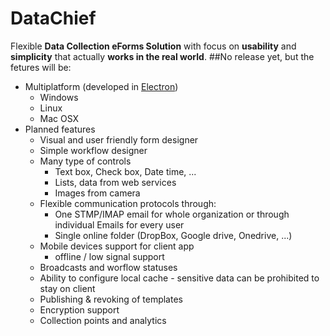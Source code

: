 # DataChief
Flexible **Data Collection eForms Solution** with focus on **usability** and **simplicity** that actually **works in the real world**.
##No release yet, but the fetures will be:
* Multiplatform (developed in [Electron](http://electron.atom.io/))
    * Windows
    * Linux
    * Mac OSX
* Planned features
    * Visual and user friendly form designer
    * Simple workflow designer
    * Many type of controls
        * Text box, Check box, Date time, ...
        * Lists, data from web services
        * Images from camera
    * Flexible communication protocols through:
        * One STMP/IMAP email for whole organization or through individual Emails for every user
        * Single online folder (DropBox, Google drive, Onedrive, ...)
    * Mobile devices support for client app
        * offline / low signal support
    * Broadcasts and worflow statuses
    * Ability to configure local cache - sensitive data can be prohibited to stay on client
    * Publishing & revoking of templates
    * Encryption support
    * Collection points and analytics
        
